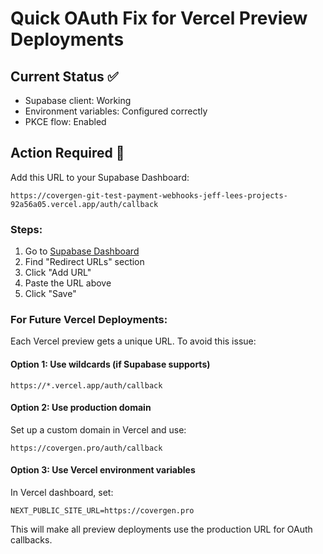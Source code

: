 # Quick OAuth Fix for Vercel Preview Deployments

## Current Status ✅
- Supabase client: Working
- Environment variables: Configured correctly
- PKCE flow: Enabled

## Action Required 🔧

Add this URL to your Supabase Dashboard:
```
https://covergen-git-test-payment-webhooks-jeff-lees-projects-92a56a05.vercel.app/auth/callback
```

### Steps:
1. Go to [Supabase Dashboard](https://supabase.com/dashboard/project/exungkcoaihcemcmhqdr/auth/url-configuration)
2. Find "Redirect URLs" section
3. Click "Add URL"
4. Paste the URL above
5. Click "Save"

### For Future Vercel Deployments:
Each Vercel preview gets a unique URL. To avoid this issue:

#### Option 1: Use wildcards (if Supabase supports)
```
https://*.vercel.app/auth/callback
```

#### Option 2: Use production domain
Set up a custom domain in Vercel and use:
```
https://covergen.pro/auth/callback
```

#### Option 3: Use Vercel environment variables
In Vercel dashboard, set:
```
NEXT_PUBLIC_SITE_URL=https://covergen.pro
```

This will make all preview deployments use the production URL for OAuth callbacks.